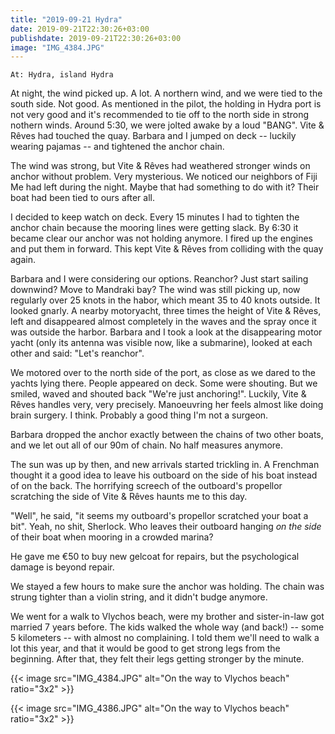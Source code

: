 ```yaml
---
title: "2019-09-21 Hydra"
date: 2019-09-21T22:30:26+03:00
publishdate: 2019-09-21T22:30:26+03:00
image: "IMG_4384.JPG"
---
```


`At: Hydra, island Hydra`

At night, the wind picked up. A lot. A northern wind, and we were tied to the south side. Not good. As mentioned in the pilot, the holding in Hydra port is not very good and it's recommended to tie off to the north side in strong nothern winds. Around 5:30, we were jolted awake by a loud "BANG". Vite & Rêves had touched the quay. Barbara and I jumped on deck -- luckily wearing pajamas -- and tightened the anchor chain.

The wind was strong, but Vite & Rêves had weathered stronger winds on anchor without problem. Very mysterious. We noticed our neighbors of Fiji Me had left during the night. Maybe that had something to do with it? Their boat had been tied to ours after all.

I decided to keep watch on deck. Every 15 minutes I had to tighten the anchor chain because the mooring lines were getting slack. By 6:30 it became clear our anchor was not holding anymore. I fired up the engines and put them in forward. This kept Vite & Rêves from colliding with the quay again.

Barbara and I were considering our options. Reanchor? Just start sailing downwind? Move to Mandraki bay? The wind was still picking up, now regularly over 25 knots in the habor, which meant 35 to 40 knots outside. It looked gnarly. A nearby motoryacht, three times the height of Vite & Rêves, left and disappeared almost completely in the waves and the spray once it was outside the harbor. Barbara and I took a look at the disappearing motor yacht (only its antenna was visible now, like a submarine), looked at each other and said: "Let's reanchor".

We motored over to the north side of the port, as close as we dared to the yachts lying there. People appeared on deck. Some were shouting. But we smiled, waved and shouted back "We're just anchoring!". Luckily, Vite & Rêves handles very, very precisely. Manoeuvring her feels almost like doing brain surgery. I think. Probably a good thing I'm not a surgeon.

Barbara dropped the anchor exactly between the chains of two other boats, and we let out all of our 90m of chain. No half measures anymore.

The sun was up by then, and new arrivals started trickling in. A Frenchman thought it a good idea to leave his outboard on the side of his boat instead of on the back. The horrifying screech of the outboard's propellor scratching the side of Vite & Rêves haunts me to this day.

"Well", he said, "it seems my outboard's propellor scratched your boat a bit". Yeah, no shit, Sherlock. Who leaves their outboard hanging _on the side_ of their boat when mooring in a crowded marina?

He gave me €50 to buy new gelcoat for repairs, but the psychological damage is beyond repair.

We stayed a few hours to make sure the anchor was holding. The chain was strung tighter than a violin string, and it didn't budge anymore.

We went for a walk to Vlychos beach, were my brother and sister-in-law got married 7 years before. The kids walked the whole way (and back!) -- some 5 kilometers -- with almost no complaining. I told them we'll need to walk a lot this year, and that it would be good to get strong legs from the beginning. After that, they felt their legs getting stronger by the minute.

{{< image src="IMG_4384.JPG" alt="On the way to Vlychos beach" ratio="3x2" >}}

{{< image src="IMG_4386.JPG" alt="On the way to Vlychos beach" ratio="3x2" >}}
